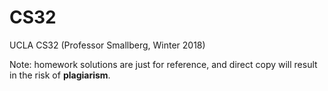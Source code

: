 # CS32
UCLA CS32 (Professor Smallberg, Winter 2018)

Note: homework solutions are just for reference, and direct copy will result in the risk of **plagiarism**. 
